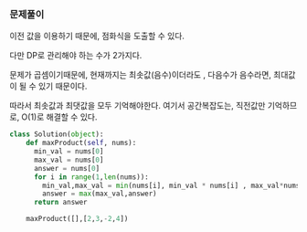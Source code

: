 ### 문제풀이
이전 값을 이용하기 때문에, 점화식을 도출할 수 있다.

다만 DP로 관리해야 하는 수가 2가지다.

문제가 곱셈이기때문에, 현재까지는 최솟값(음수)이더라도 , 다음수가 음수라면, 최대값이 될 수 있기 때문이다.

따라서 최솟값과 최댓값을 모두 기억해야한다. 여기서 공간복잡도는, 직전값만 기억하므로, O(1)로 해결할 수 있다.


```python
class Solution(object):
    def maxProduct(self, nums):
      min_val = nums[0]
      max_val = nums[0]
      answer = nums[0]
      for i in range(1,len(nums)):
        min_val,max_val = min(nums[i], min_val * nums[i] , max_val*nums[i]),max(nums[i], min_val * nums[i] , max_val*nums[i])
        answer = max(max_val,answer)
      return answer

    maxProduct([],[2,3,-2,4])
        
```
